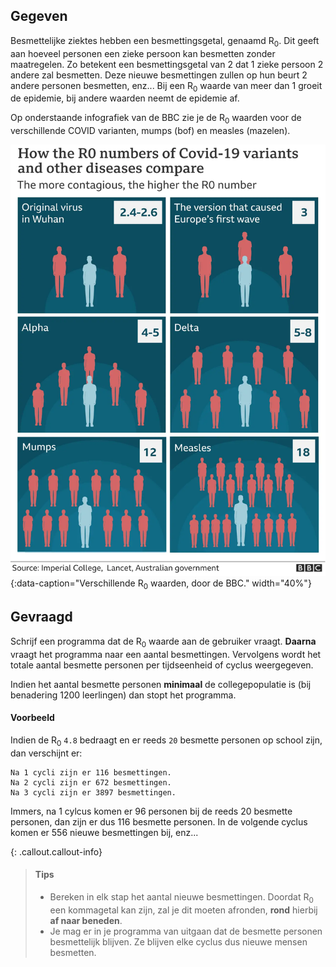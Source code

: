 ## Gegeven

Besmettelijke ziektes hebben een besmettingsgetal, genaamd R<sub>0</sub>. Dit geeft aan hoeveel personen een zieke persoon kan besmetten zonder maatregelen. Zo betekent een besmettingsgetal van 2 dat 1 zieke persoon 2 andere zal besmetten. Deze nieuwe besmettingen zullen op hun beurt 2 andere personen besmetten, enz... Bij een R<sub>0</sub> waarde van meer dan 1 groeit de epidemie, bij andere waarden neemt de epidemie af.

Op onderstaande infografiek van de BBC zie je de R<sub>0</sub> waarden voor de verschillende COVID varianten, mumps (bof) en measles (mazelen).

![Verschillende R<sub>0</sub> waarden, door de BBC.](media/bbc.png "Verschillende R<sub>0</sub> waarden, door de BBC."){:data-caption="Verschillende R<sub>0</sub> waarden, door de BBC." width="40%"}

## Gevraagd

Schrijf een programma dat de R<sub>0</sub> waarde aan de gebruiker vraagt. **Daarna** vraagt het programma naar een aantal besmettingen. Vervolgens wordt het totale aantal besmette personen per tijdseenheid of cyclus weergegeven. 

Indien het aantal besmette personen **minimaal** de collegepopulatie is (bij benadering 1200 leerlingen) dan stopt het programma.

#### Voorbeeld

Indien de R<sub>0</sub> `4.8` bedraagt en er reeds `20` besmette personen op school zijn, dan verschijnt er:

```
Na 1 cycli zijn er 116 besmettingen.
Na 2 cycli zijn er 672 besmettingen.
Na 3 cycli zijn er 3897 besmettingen.
```

Immers, na 1 cylcus komen er 96 personen bij de reeds 20 besmette personen, dan zijn er dus 116 besmette personen. In de volgende cyclus komen er 556 nieuwe besmettingen bij, enz...

{: .callout.callout-info}
>#### Tips
> - Bereken in elk stap het aantal nieuwe besmettingen. Doordat R<sub>0</sub> een kommagetal kan zijn, zal je dit moeten afronden, **rond** hierbij **af naar beneden**.
> - Je mag er in je programma van uitgaan dat de besmette personen besmettelijk blijven. Ze blijven elke cyclus dus nieuwe mensen besmetten.

